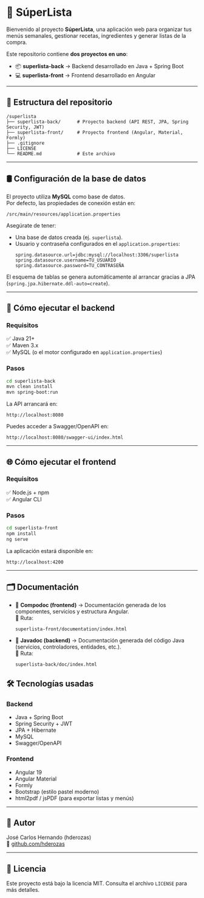 # 🛒 SúperLista

Bienvenido al proyecto **SúperLista**, una aplicación web para organizar tus menús semanales, gestionar recetas, ingredientes y generar listas de la compra.

Este repositorio contiene **dos proyectos en uno**:
- 📦 **superlista-back** → Backend desarrollado en Java + Spring Boot
- 💻 **superlista-front** → Frontend desarrollado en Angular

---

## 📂 Estructura del repositorio

```
/superlista  
├── superlista-back/      # Proyecto backend (API REST, JPA, Spring Security, JWT)  
├── superlista-front/     # Proyecto frontend (Angular, Material, Formly)  
├── .gitignore  
├── LICENSE  
└── README.md             # Este archivo  
```

---

## 🛢️ Configuración de la base de datos

El proyecto utiliza **MySQL** como base de datos.  
Por defecto, las propiedades de conexión están en:

```
/src/main/resources/application.properties
```

Asegúrate de tener:
- Una base de datos creada (ej. `superlista`).
- Usuario y contraseña configurados en el `application.properties`:
  ```
  spring.datasource.url=jdbc:mysql://localhost:3306/superlista
  spring.datasource.username=TU_USUARIO
  spring.datasource.password=TU_CONTRASEÑA
  ```

El esquema de tablas se genera automáticamente al arrancar gracias a JPA (`spring.jpa.hibernate.ddl-auto=create`).

---

## 🚀 Cómo ejecutar el backend

### Requisitos
✅ Java 21+   
✅ Maven 3.x  
✅ MySQL (o el motor configurado en `application.properties`)

### Pasos
```bash
cd superlista-back
mvn clean install
mvn spring-boot:run
```

La API arrancará en:
```
http://localhost:8080
```

Puedes acceder a Swagger/OpenAPI en:
```
http://localhost:8080/swagger-ui/index.html
```

---

## 🌐 Cómo ejecutar el frontend

### Requisitos
✅ Node.js + npm  
✅ Angular CLI

### Pasos
```bash
cd superlista-front
npm install
ng serve
```

La aplicación estará disponible en:
```
http://localhost:4200
```

---
## 🗂 Documentación

- 🔧 **Compodoc (frontend)** → Documentación generada de los componentes, servicios y estructura Angular.  
  📁 Ruta:
  ```
  superlista-front/documentation/index.html
  ```

- 📖 **Javadoc (backend)** → Documentación generada del código Java (servicios, controladores, entidades, etc.).  
  📁 Ruta:
  ```
  superlista-back/doc/index.html
  ```

## 🛠 Tecnologías usadas

### Backend
- Java + Spring Boot
- Spring Security + JWT
- JPA + Hibernate
- MySQL
- Swagger/OpenAPI

### Frontend
- Angular 19
- Angular Material
- Formly
- Bootstrap (estilo pastel moderno)
- html2pdf / jsPDF (para exportar listas y menús)

---

## 👤 Autor

José Carlos Hernando (hderozas)  
🔗 [github.com/hderozas](https://github.com/hderozas)

---

## 📄 Licencia

Este proyecto está bajo la licencia MIT. Consulta el archivo `LICENSE` para más detalles.
